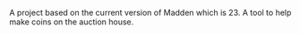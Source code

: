 A project based on the current version of Madden which is 23. A tool to help make coins on the auction house. 